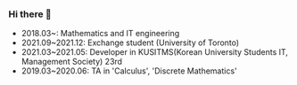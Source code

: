 ### Hi there 👋



- 2018.03~: Mathematics and IT engineering
- 2021.09~2021.12: Exchange student (University of Toronto)
- 2021.03~2021.05: Developer in KUSITMS(Korean University Students IT, Management Society) 23rd
- 2019.03~2020.06: TA in 'Calculus', 'Discrete Mathematics'
